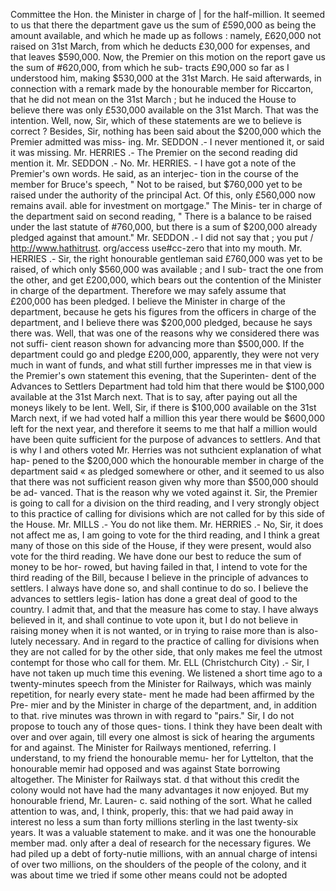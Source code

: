 Committee the Hon. the Minister in charge of | for the half-million. It seemed to us that there the department gave us the sum of £590,000 as being the amount available, and which he made up as follows : namely, £620,000 not raised on 31st March, from which he deducts £30,000 for expenses, and that leaves $590,000. Now, the Premier on this motion on the report gave us the sum of #620,000, from which he sub- tracts £90,000 so far as I understood him, making $530,000 at the 31st March. He said afterwards, in connection with a remark made by the honourable member for Riccarton, that he did not mean on the 31st March ; but he induced the House to believe there was only £530,000 available on the 31st March. That was the intention. Well, now, Sir, which of these statements are we to believe is correct ? Besides, Sir, nothing has been said about the $200,000 which the Premier admitted was miss- ing. Mr. SEDDON .- I never mentioned it, or said it was missing. Mr. HERRIES .- The Premier on the second reading did mention it. Mr. SEDDON .- No. Mr. HERRIES. - I have got a note of the Premier's own words. He said, as an interjec- tion in the course of the member for Bruce's speech, " Not to be raised, but $760,000 yet to be raised under the authority of the principal Act. Of this, only £560,000 now remains avail. able for investment on mortgage." The Minis- ter in charge of the department said on second reading, " There is a balance to be raised under the last statute of #760,000, but there is a sum of $200,000 already pledged against that amount." Mr. SEDDON .- I did not say that ; you put / http://www.hathitrust. org/access use#cc-zero that into my mouth. Mr. HERRIES .- Sir, the right honourable gentleman said £760,000 was yet to be raised, of which only $560,000 was available ; and I sub- tract the one from the other, and get £200,000, which bears out the contention of the Minister in charge of the department. Therefore we may safely assume that £200,000 has been pledged. I believe the Minister in charge of the department, because he gets his figures from the officers in charge of the department, and I believe there was $200,000 pledged, because he says there was. Well, that was one of the reasons why we considered there was not suffi- cient reason shown for advancing more than $500,000. If the department could go and pledge £200,000, apparently, they were not very much in want of funds, and what still further impresses me in that view is the Premier's own statement this evening, that the Superinten- dent of the Advances to Settlers Department had told him that there would be $100,000 available at the 31st March next. That is to say, after paying out all the moneys likely to be lent. Well, Sir, if there is $100,000 available on the 31st March next, if we had voted half a million this year there would be $600,000 left for the next year, and therefore it seems to me that half a million would have been quite sufficient for the purpose of advances to settlers. And that is why I and others voted Mr. Herries was not suthcient explanation of what hap- pened to the $200,000 which the honourable member in charge of the department said « as pledged somewhere or other, and it seemed to us also that there was not sufficient reason given why more than $500,000 should be ad- vanced. That is the reason why we voted against it. Sir, the Premier is going to call for a division on the third reading, and I very strongly object to this practice of calling for divisions which are not called for by this side of the House. Mr. MILLS .- You do not like them. Mr. HERRIES .- No, Sir, it does not affect me as, I am going to vote for the third reading, and I think a great many of those on this side of the House, if they were present, would also vote for the third reading. We have done our best to reduce the sum of money to be hor- rowed, but having failed in that, I intend to vote for the third reading of the Bill, because I believe in the principle of advances to settlers. I always have done so, and shall continue to do so. I believe the advances to settlers legis- lation has done a great deal of good to the country. I admit that, and that the measure has come to stay. I have always believed in it, and shall continue to vote upon it, but I do not believe in raising money when it is not wanted, or in trying to raise more than is also- lutely necessary. And in regard to the practice of calling for divisions when they are not called for by the other side, that only makes me feel the utmost contempt for those who call for them. Mr. ELL (Christchurch City) .- Sir, I have not taken up much time this evening. We listened a short time ago to a twenty-minutes speech from the Minister for Railways, which was mainly repetition, for nearly every state- ment he made had been affirmed by the Pre- mier and by the Minister in charge of the department, and, in addition to that. rive minutes was thrown in with regard to "pairs." Sir, I do not propose to touch any of those ques- tions. I think they have been dealt with over and over again, till every one almost is sick of hearing the arguments for and against. The Minister for Railways mentioned, referring. I understand, to my friend the honourable memu- her for Lyttelton, that the honourable memir had opposed and was against State borrowing altogether. The Minister for Railways stat. d that without this credit the colony would not have had the many advantages it now enjoyed. But my honourable friend, Mr. Lauren- c. said nothing of the sort. What he called attention to was, and, I think, properly, this: that we had paid away in interest no less a sum than forty millions sterling in the last twenty-six years. It was a valuable statement to make. and it was one the honourable member mad. only after a deal of research for the necessary figures. We had piled up a debt of forty-nutie millions, with an annual charge of intensi of over two millions, on the shoulders of the people of the colony, and it was about time we tried if some other means could not be adopted 